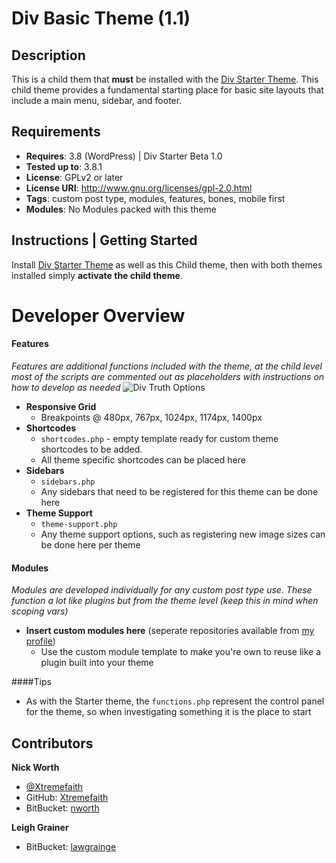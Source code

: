 ﻿# Div Basic Theme (1.1)

## Description
This is a child them that **must** be installed with the [Div Starter Theme](https://github.com/Xtremefaith/div-starter). This child theme provides a fundamental starting place for basic site layouts that include a main menu, sidebar, and footer. 

## Requirements
+ **Requires**: 3.8 (WordPress) | Div Starter Beta 1.0
+ **Tested up to**: 3.8.1
+ **License**: GPLv2 or later
+ **License URI**: http://www.gnu.org/licenses/gpl-2.0.html
+ **Tags**: custom post type, modules, features, bones, mobile first
+ **Modules**: No Modules packed with this theme

## Instructions | Getting Started
Install [Div Starter Theme](https://github.com/Xtremefaith/div-starter) as well as this Child theme, then with both themes installed simply **activate the child theme**. 

# Developer Overview

#### Features
*Features are additional functions included with the theme, at the child level most of the scripts are commented out as placeholders with instructions on how to develop as needed*
![Div Truth Options](http://divtruth.com/screenshots/div-truth-options.png "Div Truth Options")

+ **Responsive Grid**
	+ Breakpoints @ 480px, 767px, 1024px, 1174px, 1400px 
+ **Shortcodes**
	+ `shortcodes.php` - empty template ready for custom theme shortcodes to be added.
	+ All theme specific shortcodes can be placed here
+ **Sidebars**
	+ `sidebars.php`
	+ Any sidebars that need to be registered for this theme can be done here
+ **Theme Support**
	+ `theme-support.php`
	+ Any theme support options, such as registering new image sizes can be done here per theme

#### Modules
*Modules are developed individually for any custom post type use. These function a lot like plugins but from the theme level (keep this in mind when scoping vars)*

+ **Insert custom modules here** (seperate repositories available from [my profile](http://github.com/Xtremefaith))
	+ Use the custom module template to make you're own to reuse like a plugin built into your theme

####Tips
+ As with the Starter theme, the `functions.php` represent the control panel for the theme, so when investigating something it is the place to start

## Contributors

**Nick Worth**

+ [@Xtremefaith](http://twitter.com/Xtremefaith)
+ GitHub: [Xtremefaith](https://github.com/Xtremefaith)
+ BitBucket: [nworth](https://bitbucket.org/nworth)

**Leigh Grainer**

+ BitBucket: [lawgrainge](https://bitbucket.org/lawgrainge)